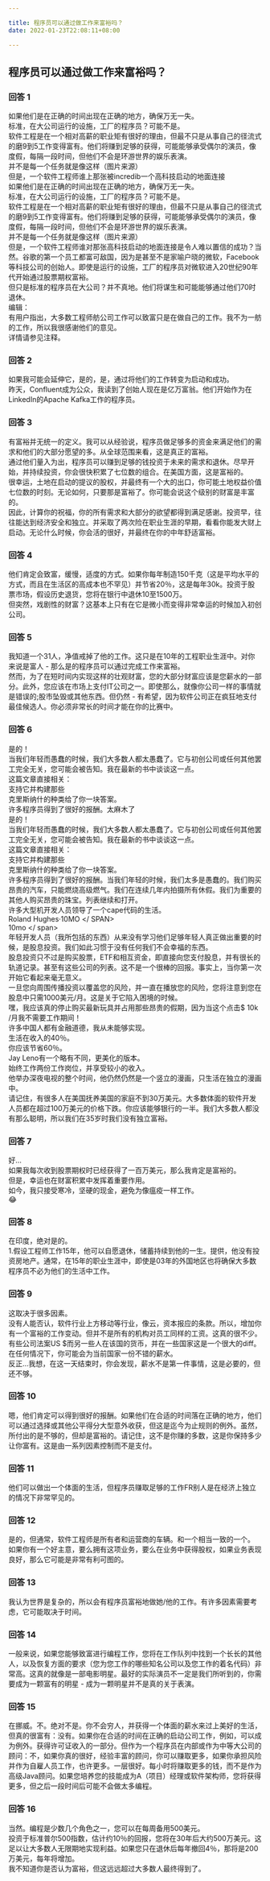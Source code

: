 ```yaml
---

title: 程序员可以通过做工作来富裕吗？
date: 2022-01-23T22:08:11+08:00

---
```





## 程序员可以通过做工作来富裕吗？  
### 回答 1
如果他们是在正确的时间出现在正确的地方，确保万无一失。  
标准，在大公司运行的设施，工厂的程序员？可能不是。  
软件工程是在一个相对高薪的职业矩有很好的理由，但最不只是从事自己的径流式的磨9到5工作变得富有。他们将赚到足够的获得，可能能够承受偶尔的演员，像度假，每隔一段时间，但他们不会是环游世界的娱乐表演。  
并不是每一个任务就是像这样（图片来源）  
但是，一个软件工程师谁上那张被incredib一个高科技启动的地面连接  
如果他们是在正确的时间出现在正确的地方，确保万无一失。  
标准，在大公司运行的设施，工厂的程序员？可能不是。  
软件工程是在一个相对高薪的职业矩有很好的理由，但最不只是从事自己的径流式的磨9到5工作变得富有。他们将赚到足够的获得，可能能够承受偶尔的演员，像度假，每隔一段时间，但他们不会是环游世界的娱乐表演。  
并不是每一个任务就是像这样（图片来源）  
但是，一个软件工程师谁对那张高科技启动的地面连接是令人难以置信的成功？当然。谷歌的第一个员工都富可敌国，因为是甚至不是家喻户晓的微软，Facebook等科技公司的创始人。即使是运行的设施，工厂的程序员对微软进入20世纪90年代开始通过股票期权富裕。  
但只是标准的程序员在大公司？并不真地。他们将谋生和可能能够通过他们70时退休。  
编辑：  
有用户指出，大多数工程师舫公司工作可以致富只是在做自己的工作。我不为一舫的工作，所以我很感谢他们的意见。  
详情请参见注释。  
### 回答 2
如果我可能会延伸它，是的，是，通过将他们的工作转变为启动和成功。  
昨天，Confluent成为公众，我读到了创始人现在是亿万富翁。他们开始作为在LinkedIn的Apache Kafka工作的程序员。  
### 回答 3
有富裕并无统一的定义。我可以从经验说，程序员做足够多的资金来满足他们的需求和他们的大部分愿望的多。从全球范围来看，这是真正的富裕。  
通过他们量入为出，程序员可以赚到足够的钱投资于未来的需求和退休。尽早开始，并持续投资，你会很快积累了七位数的组合。在美国方面，这是富裕的。  
很幸运，土地在启动的提议的股权，并最终有一个大的出口，你可能土地权益价值七位数的时刻。无论如何，只要那是富裕了。你可能会说这个级别的财富是丰富的。  
因此，计算你的祝福，你的所有需求和大部分的欲望都得到满足感谢。投资早，往往能达到经济安全和独立。并采取了两次险在职业生涯的早期，看看你能发大财上启动。无论什么时候，你会活的很好，并最终在你的中年舒适富裕。  
### 回答 4
他们肯定会致富，缓慢，适度的方式。如果你每年制造150千克（这是平均水平的方式，而且在生活区的高成本也不罕见）并节省20％，这是每年30k。投资于股票市场，假设历史退货，您将在银行中退休10至1500万。  
但突然，戏剧性的财富？这基本上只有在它是微小而变得非常幸运的时候加入初创公司。  
### 回答 5
我知道一个31人，净值戒掉了他的工作。这只是在10年的工程职业生涯中。对你来说是富人 - 那么是的程序员可以通过完成工作来富裕。  
然而，为了在短时间内实现这样的壮观财富，您的大部分财富应该是您薪水的一部分。此外，您应该在市场上支付IT公司之一。即使那么，就像你公司一样的事情就是错误的;股市坠毁或其他东西。但仍然 - 有希望，因为软件公司正在疯狂地支付最佳候选人。你必须非常长的时间才能在你的比赛中。  
### 回答 6
是的！  
当我们年轻而愚蠢的时候，我们大多数人都太愚蠢了。它与初创公司或任何其他罢工完全无关，您可能会被告知。我在最新的书中谈谈这一点。  
这篇文章直接相关：  
支持它并构建那些  
克里斯纳什的种类给了你一块答案。  
许多程序员得到了很好的报酬。太麻木了  
是的！  
当我们年轻而愚蠢的时候，我们大多数人都太愚蠢了。它与初创公司或任何其他罢工完全无关，您可能会被告知。我在最新的书中谈谈这一点。  
这篇文章直接相关：  
支持它并构建那些  
克里斯纳什的种类给了你一块答案。  
许多程序员得到了很好的报酬。当我们年轻的时候，我们太多是愚蠢的。我们购买昂贵的汽车，只能燃烧高级燃气。我们在连续几年内拍摄所有休假。我们为重要的其他人购买昂贵的珠宝。列表继续和打开。  
许多大型机开发人员领导了一个cape代码的生活。  
<SPAN> Roland Hughes·10MO </ SPAN>  
<span> 10mo </ span>  
年轻开发人员（我所包括的东西）从来没有学习他们足够年轻人真正做出重要的时候，是股息投资。我们如此习惯于没有任何我们不会幸福的东西。  
股息投资只不过是购买股票，ETF和相互资金，即直接向您支付股息，并有很长的轨道记录。甚至有这些公司的列表。这不是一个很棒的回报。事实上，当你第一次开始它看起来毫无意义。  
一旦您向周围传播投资以覆盖您的风险，并一直在播放您的风险，您将注意到您在股息中只需1000美元/月。这是关于它陷入困境的时候。  
嘿，我应该真的停止购买最新玩具并占用那些昂贵的假期，因为当这个点击$ 10k /月我不需要工作期间！  
许多中国人都有金融道德，我从未能够实现。  
生活在收入的40％。  
你应该节省60％。  
Jay Leno有一个略有不同，更美化的版本。  
始终工作两份工作岗位，并享受较小的收入。  
他举办深夜电视的整个时间，他仍然仍然是一个竖立的漫画，只生活在独立的漫画中。  
请记住，有很多人在美国抚养美国的家庭不到30万美元。大多数体面的软件开发人员都在超过100万美元的价格下跌。你应该能够银行的一半。我们大多数人都没有那么聪明，所以我们在35岁时我们没有独立富裕。  
### 回答 7
好…  
如果我每次收到股票期权时已经获得了一百万美元，那么我肯定是富裕的。  
但是，幸运也在财富积累中发挥着重要作用。  
如今，我只接受寒冷，坚硬的现金，避免为像瘟疫一样工作。  
😂  
### 回答 8
在印度，绝对是的。  
1.假设工程师工作15年，他可以自愿退休，储蓄持续到他的一生。提供，他没有投资房地产。通常，在15年的职业生涯中，即使是03年的外国地区也将确保大多数程序员不必为他们的生活中工作。  
### 回答 9
这取决于很多因素。  
没有人能否认，软件行业上方移动等行业，像云，资本报应的条款。所以，增加你有一个富裕的工作变动。但并不是所有的机构对员工同样的工资。这真的很不少。有些公司法案US $而另一些人在该国的货币，并在一些国家这是一个很大的diff。在任何情况下，你可能会为当前国家一份不错的薪水。  
反正...我想，在这一天结束时，你会发现，薪水不是第一件事情，这是必要的，但还不够。  
### 回答 10
嗯，他们肯定可以得到很好的报酬。如果他们在合适的时间落在正确的地方，他们可以通过选择或其他公平得分大型意外收获，但这是迄今为止规则的例外。虽然，所付出的是不够的，但却是富裕的。请记住，这不是你赚的多数，这是你保持多少让你富有。这是由一系列因素控制而不是支付。  
### 回答 11
他们可以做出一个体面的生活，但程序员赚取足够的工作FR别人是在经济上独立的情况下非常罕见的。  
### 回答 12
是的，但通常，软件工程师是所有者和运营商的车辆。和一个相当一致的一个。  
如果你有一个好主意，要么拥有这项业务，要么在业务中获得股权，如果业务表现良好，那么它可能是非常有利可图的。  
### 回答 13
我认为世界是复杂的，所以会有程序员富裕地做她/他的工作。有许多因素需要考虑，它可能取决于时间。  
### 回答 14
一般来说，如果您能够致富进行编程工作，您将在工作队列中找到一个长长的其他人，以及恢复方面的要求（您为您工作的哪些知名公司以及您工作的着名代码）非常高。这真的就像是一部电影明星。最好的实际演员不一定是我们所听到的，你需要成为一颗富有的明星 - 成为一颗明星并不是真的关于表演。  
### 回答 15
在挪威。不。绝对不是。你不会穷人，并获得一个体面的薪水来过上美好的生活，但真的很富有：没有。如果你在合适的时间在正确的启动公司工作，例如，可以成为例外。获得许可证收入的一部分。但作为一个程序员在内部或作为中等大公司的顾问：不，如果你真的很好，经验丰富的顾问，你可以赚取更多，如果你承担风险并作为自雇人员工作，也许更多。一层很好。每小时将赚取更多的钱，而不是作为高级Java顾问。如果您培养您的技能成为A（项目）经理或软件架构师，您将获得更多，但之后一段时间后可能不会做太多编程。  
### 回答 16
当然。编程是少数几个角色之一，您可以在每周备用500美元。  
投资于标准普尔500指数，估计约10％的回报，您将在30年后大约500万美元。这足以让大多数人无限期地实现利益。如果您只在退休后每年撤回4％，那将是200万美元，每年将增加。  
我不知道你是否认为富裕，但这远远超过大多数人最终得到了。  
